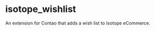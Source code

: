 isotope_wishlist
================

An extension for Contao that adds a wish list to Isotope eCommerce.
